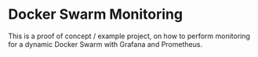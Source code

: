 # Docker Swarm Monitoring

This is a proof of concept / example project, on how to perform monitoring for a dynamic Docker Swarm with Grafana and Prometheus.
